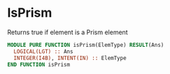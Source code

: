 # IsPrism

Returns true if element is a Prism element

```fortran
MODULE PURE FUNCTION isPrism(ElemType) RESULT(Ans)
  LOGICAL(LGT) :: Ans
  INTEGER(I4B), INTENT(IN) :: ElemType
END FUNCTION isPrism
```
